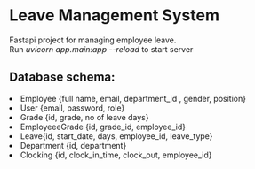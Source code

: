 <h1>Leave Management System</h1>

Fastapi project for managing employee leave.<br>
Run *uvicorn app.main:app --reload* to start server<br>

<h2>Database schema:</h2>
<li>Employee {full name, email, department_id , gender, position}</li>
<li>User {email, password, role}</li>
<li>Grade {id, grade, no of leave days}</li>
<li>EmployeeeGrade {id, grade_id, employee_id}</li>
<li>Leave{id, start_date, days, employee_id,  leave_type}</li>
<li>Department {id, department}</li>
<li>Clocking {id, clock_in_time, clock_out, employee_id}</li>
